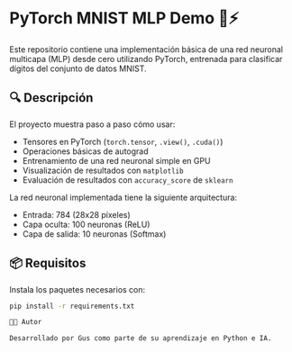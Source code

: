 # PyTorch MNIST MLP Demo 🧠⚡

Este repositorio contiene una implementación básica de una red neuronal multicapa (MLP) desde cero utilizando PyTorch, entrenada para clasificar dígitos del conjunto de datos MNIST.

## 🔍 Descripción

El proyecto muestra paso a paso cómo usar:

- Tensores en PyTorch (`torch.tensor`, `.view()`, `.cuda()`)
- Operaciones básicas de autograd
- Entrenamiento de una red neuronal simple en GPU
- Visualización de resultados con `matplotlib`
- Evaluación de resultados con `accuracy_score` de `sklearn`

La red neuronal implementada tiene la siguiente arquitectura:

- Entrada: 784 (28x28 píxeles)
- Capa oculta: 100 neuronas (ReLU)
- Capa de salida: 10 neuronas (Softmax)

## 📦 Requisitos

Instala los paquetes necesarios con:

```bash
pip install -r requirements.txt

🧑‍💻 Autor

Desarrollado por Gus como parte de su aprendizaje en Python e IA.
